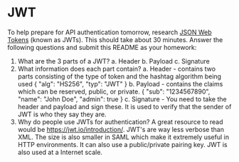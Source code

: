 # JWT

To help prepare for API authentication tomorrow, research [JSON Web Tokens](https://jwt.io) (known as JWTs). This should take about 30 minutes. Answer the following questions and submit this README as your homework:

1. What are the 3 parts of a JWT?
  a. Header
  b. Payload
  c. Signature
2. What information does each part contain?
  a. Header - contains two parts consisting of the type of token and the hashtag algorithm being used
    {
      "alg": "HS256",
      "typ": "JWT"
    }
  b. Payload - contains the claims which can be reserved, public, or private.
    {
      "sub": "1234567890",
      "name": "John Doe",
      "admin": true
    }
  c. Signature - You need to take the header and payload and sign these. It is used to verify that the sender of JWT is who they say they are.
3. Why do people use JWTs for authentication? A great resource to read would be https://jwt.io/introduction/.
  JWT's are way less verbose than XML. The size is also smaller in SAML which make it extremely useful in HTTP environments. It can also use a public/private pairing key. JWT is also used at a Internet scale.
